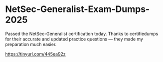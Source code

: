 # NetSec-Generalist-Exam-Dumps-2025
Passed the NetSec-Generalist certification today. Thanks to certifiedumps for their accurate and updated practice questions — they made my preparation much easier.

https://tinyurl.com/445ea92z
